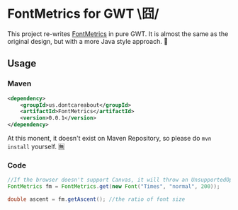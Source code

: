 FontMetrics for GWT  \囧/
=========================

This project re-writes [FontMetrics] in pure GWT.
It is almost the same as the original design, but with a more Java style approach. :dancer:

[FontMetrics]: https://github.com/soulwire/FontMetrics


Usage
-----

### Maven ###

```XML
<dependency>
	<groupId>us.dontcareabout</groupId>
	<artifactId>FontMetrics</artifactId>
	<version>0.0.1</version>
</dependency>
```

At this monent, it doesn't exist on Maven Repository, so please do `mvn install` yourself. :u7121:


### Code ###

```Java
//If the browser doesn't support Canvas, it will throw an UnsupportedOperationException.
FontMetrics fm = FontMetrics.get(new Font("Times", "normal", 200));

double ascent = fm.getAscent();	//the ratio of font size
```
